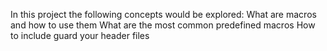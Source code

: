 In this project the following concepts would be explored:
What are macros and how to use them
What are the most common predefined macros
How to include guard your header files
